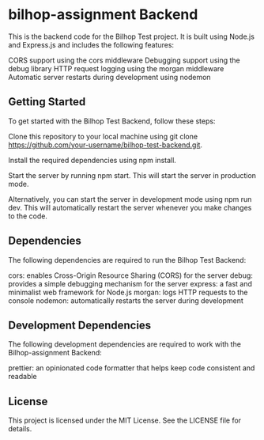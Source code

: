 # bilhop-assignment Backend

This is the backend code for the Bilhop Test project. It is built using Node.js and Express.js and includes the following features:

CORS support using the cors middleware
Debugging support using the debug library
HTTP request logging using the morgan middleware
Automatic server restarts during development using nodemon

## Getting Started
To get started with the Bilhop Test Backend, follow these steps:

Clone this repository to your local machine using git clone https://github.com/your-username/bilhop-test-backend.git.

Install the required dependencies using npm install.

Start the server by running npm start. This will start the server in production mode.

Alternatively, you can start the server in development mode using npm run dev. This will automatically restart the server whenever you make changes to the code.

## Dependencies
The following dependencies are required to run the Bilhop Test Backend:

cors: enables Cross-Origin Resource Sharing (CORS) for the server
debug: provides a simple debugging mechanism for the server
express: a fast and minimalist web framework for Node.js
morgan: logs HTTP requests to the console
nodemon: automatically restarts the server during development

## Development Dependencies
The following development dependencies are required to work with the Bilhop-assignment Backend:

prettier: an opinionated code formatter that helps keep code consistent and readable

## License
This project is licensed under the MIT License. See the LICENSE file for details.
